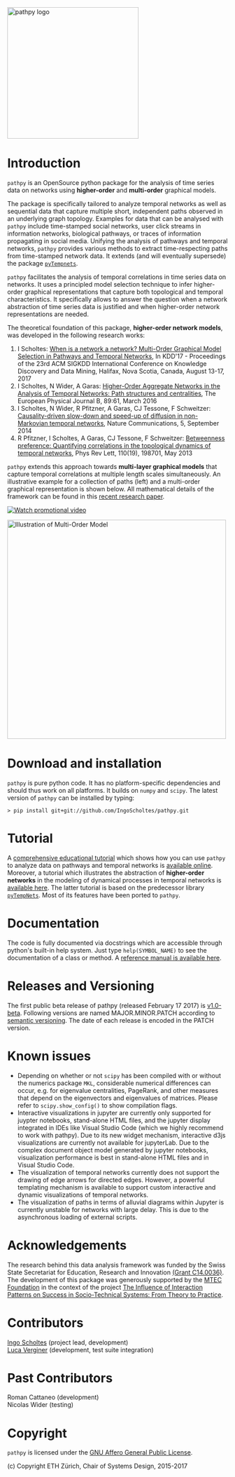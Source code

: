 <img src="https://github.com/IngoScholtes/pathpy/blob/master/pathpy_logo.png" width="300" alt="pathpy logo" />

# Introduction

`pathpy` is an OpenSource python package for the analysis of time series data on networks using **higher-order** and **multi-order** graphical models.

The package is specifically tailored to analyze temporal networks as well as sequential data that capture multiple short, independent paths observed in an underlying graph topology. 
Examples for data that can be analysed with `pathpy` include time-stamped social networks, user click streams in information networks, biological pathways, or traces of information propagating in social media. 
Unifying the analysis of pathways and temporal networks, `pathpy` provides various methods to extract time-respecting paths from time-stamped network data. 
It extends (and will eventually supersede) the package [`pyTempnets`](https://github.com/IngoScholtes/pyTempNets).

`pathpy` facilitates the analysis of temporal correlations in time series data on networks.
It uses a principled model selection technique to infer higher-order graphical representations that capture both topological and temporal characteristics. 
It specifically allows to answer the question when a network abstraction of time series data is justified and when higher-order network representations are needed.

The theoretical foundation of this package, **higher-order network models**, was developed in the following research works:

1. I Scholtes: [When is a network a network? Multi-Order Graphical Model Selection in Pathways and Temporal Networks](http://dl.acm.org/citation.cfm?id=3098145), In KDD'17 - Proceedings of the 23rd ACM SIGKDD International Conference on Knowledge Discovery and Data Mining, Halifax, Nova Scotia, Canada, August 13-17, 2017
2. I Scholtes, N Wider, A Garas: [Higher-Order Aggregate Networks in the Analysis of Temporal Networks: Path structures and centralities](http://dx.doi.org/10.1140/epjb/e2016-60663-0), The European Physical Journal B, 89:61, March 2016
3. I Scholtes, N Wider, R Pfitzner, A Garas, CJ Tessone, F Schweitzer: [Causality-driven slow-down and speed-up of diffusion in non-Markovian temporal networks](http://www.nature.com/ncomms/2014/140924/ncomms6024/full/ncomms6024.html), Nature Communications, 5, September 2014
4. R Pfitzner, I Scholtes, A Garas, CJ Tessone, F Schweitzer: [Betweenness preference: Quantifying correlations in the topological dynamics of temporal networks](http://journals.aps.org/prl/abstract/10.1103/PhysRevLett.110.198701), Phys Rev Lett, 110(19), 198701, May 2013

`pathpy` extends this approach towards **multi-layer graphical models** that capture temporal correlations at multiple length scales simultaneously. 
An illustrative example for a collection of paths (left) and a multi-order graphical representation is shown below. 
All mathematical details of the framework can be found in this [recent research paper](http://dl.acm.org/citation.cfm?id=3098145).

[![Watch promotional video](https://img.youtube.com/vi/CxJkVrD2ZlM/0.jpg)](https://www.youtube.com/watch?v=CxJkVrD2ZlM)

<img src="https://github.com/IngoScholtes/pathpy/blob/master/multiorder.png" width="500" alt="Illustration of Multi-Order Model" />

# Download and installation

`pathpy` is pure python code. It has no platform-specific dependencies and should thus work on all platforms. 
It builds on `numpy` and `scipy`. 
The latest version of `pathpy` can be installed by typing:

`> pip install git+git://github.com/IngoScholtes/pathpy.git`

# Tutorial

A [comprehensive educational tutorial](https://ingoscholtes.github.io/pathpy/tutorial.html) which shows how you can use `pathpy` to analyze data on pathways and temporal networks is [available online](https://ingoscholtes.github.io/pathpy/tutorial.html).
Moreover, a tutorial which illustrates the abstraction of **higher-order networks** in the modeling of dynamical processes in temporal networks is [available here](https://www.sg.ethz.ch/team/people/ischoltes/research-insights/temporal-networks-demo/). 
The latter tutorial is based on the predecessor library [`pyTempNets`](https://github.com/IngoScholtes/pyTempNets). Most of its features have been ported to `pathpy`.

# Documentation

The code is fully documented via docstrings which are accessible through python's built-in help system. Just type `help(SYMBOL_NAME)` to see the documentation of a class or method. A [reference manual is available here](https://ingoscholtes.github.io/pathpy/hierarchy.html).

# Releases and Versioning

The first public beta release of pathpy (released February 17 2017) is [v1.0-beta](https://github.com/IngoScholtes/pathpy/releases/tag/v1.0-beta.1). 
Following versions are named MAJOR.MINOR.PATCH according to [semantic versioning](http://semver.org/). 
The date of each release is encoded in the PATCH version.

# Known issues

- Depending on whether or not `scipy` has been compiled with or without the numerics package `MKL`, considerable numerical differences can occur, e.g. for eigenvalue centralities, PageRank, and other measures that depend on the eigenvectors and eigenvalues of matrices. Please refer to `scipy.show_config()` to show compilation flags.
- Interactive visualizations in jupyter are currently only supported for juypter notebooks, stand-alone HTML files, and the jupyter display integrated in IDEs like Visual Studio Code (which we highly recommend to work with pathpy). Due to its new widget mechanism, interactive d3js visualizations are currently not available for jupyterLab. Due to the complex document object model generated by jupyter notebooks, visualization performance is best in stand-alone HTML files and in Visual Studio Code.
- The visualization of temporal networks currently does not support the drawing of edge arrows for directed edges. However, a powerful templating mechanism is available to support custom interactive and dynamic visualizations of temporal networks.
- The visualization of paths in terms of alluvial diagrams within Jupyter is currently unstable for networks with large delay. This is due to the asynchronous loading of external scripts.

# Acknowledgements

The research behind this data analysis framework was funded by the Swiss State Secretariat for Education, Research and Innovation [(Grant C14.0036)](https://www.sg.ethz.ch/projects/seri-information-spaces/). 
The development of this package was generously supported by the [MTEC Foundation](http://www.mtec.ethz.ch/research/support/MTECFoundation.html) in the context of the project [The Influence of Interaction Patterns on Success in Socio-Technical Systems: From Theory to Practice](https://www.sg.ethz.ch/projects/mtec-interaction-patterns/).

# Contributors

[Ingo Scholtes](http://www.ingoscholtes.net) (project lead, development)  
[Luca Verginer](https://www.verginer.eu/) (development, test suite integration)  

# Past Contributors

Roman Cattaneo (development)  
Nicolas Wider (testing)  

# Copyright

`pathpy` is licensed under the [GNU Affero General Public License](https://choosealicense.com/licenses/agpl-3.0/).

(c) Copyright ETH Zürich, Chair of Systems Design, 2015-2017
